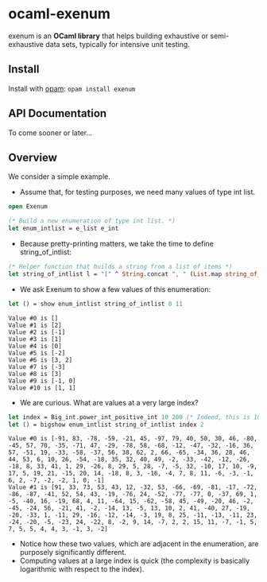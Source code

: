 # ocaml-exenum

exenum is an **OCaml library** that helps building exhaustive or semi-exhaustive data sets, typically for intensive unit testing.

## Install

Install with [opam](https://opam.ocaml.org/): `opam install exenum`

## API Documentation

To come sooner or later...

## Overview

We consider a simple example. 

* Assume that, for testing purposes, we need many values of type int list.
```ocaml
open Exenum

(* Build a new enumeration of type int list. *)
let enum_intlist = e_list e_int
```
* Because pretty-printing matters, we take the time to define string_of_intlist:
```ocaml
(* Helper function that builds a string from a list of items *)
let string_of_intlist l = "[" ^ String.concat ", " (List.map string_of_int l) ^ "]"
```
* We ask Exenum to show a few values of this enumeration:
```ocaml
let () = show enum_intlist string_of_intlist 0 11
```
```
Value #0 is []
Value #1 is [2]
Value #2 is [-1]
Value #3 is [1]
Value #4 is [0]
Value #5 is [-2]
Value #6 is [3, 2]
Value #7 is [-3]
Value #8 is [3]
Value #9 is [-1, 0]
Value #10 is [1, 1]
```
* We are curious. What are values at a very large index?
```ocaml
let index = Big_int.power_int_positive_int 10 200 (* Indeed, this is 10^200. *)
let () = bigshow enum_intlist string_of_intlist index 2
```
```
Value #0 is [-91, 83, -78, -59, -21, 45, -97, 79, 40, 50, 30, 46, -80, -45, 57, 70, -35, -71, 47, -29, -78, 58, -68, -12, -47, -32, -16, 36, 57, -51, 19, -33, -58, -37, 56, 38, 62, 2, 66, -65, -34, 36, 28, 46, 44, 53, 6, 10, 26, -54, -18, 35, 32, 40, 49, -2, -33, -42, -12, -26, -18, 8, 33, 41, 1, 29, -26, 8, 29, 5, 28, -7, -5, 32, -10, 17, 10, -9, 17, 5, 19, 21, -15, 20, 14, -18, 8, 3, -16, -4, 7, 8, 11, -6, -3, -1, 6, 2, -7, -2, -2, 1, 0, -1]
Value #1 is [91, 33, 73, 53, 43, 12, -32, 53, -66, -69, -81, -17, -72, -86, -87, -41, 52, 54, 43, -19, -76, 24, -52, -77, -77, 0, -37, 69, 1, -5, -40, 16, -19, 68, 4, 11, -64, 15, -62, -58, 45, -49, -20, 46, -2, -45, -24, 56, -21, 41, -2, -14, 13, -5, 13, 10, 2, 41, -40, 27, -19, -20, -33, 1, -11, 29, -16, -12, -14, -3, 19, 8, 25, -11, -13, -11, 23, -24, -20, -5, -23, 24, -22, 8, -2, 9, 14, -7, 2, 2, 15, 11, -7, -1, 5, 7, 5, 5, 4, 4, 3, -1, 3, -2]
```
* Notice how these two values, which are adjacent in the enumeration, are purposely significantly different.
* Computing values at a large index is quick (the complexity is basically logarithmic with respect to the index).



